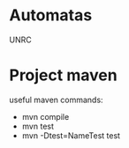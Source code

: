 # Automatas
UNRC

# Project maven

useful maven commands:
  * mvn compile
  * mvn test
  * mvn -Dtest=NameTest test

